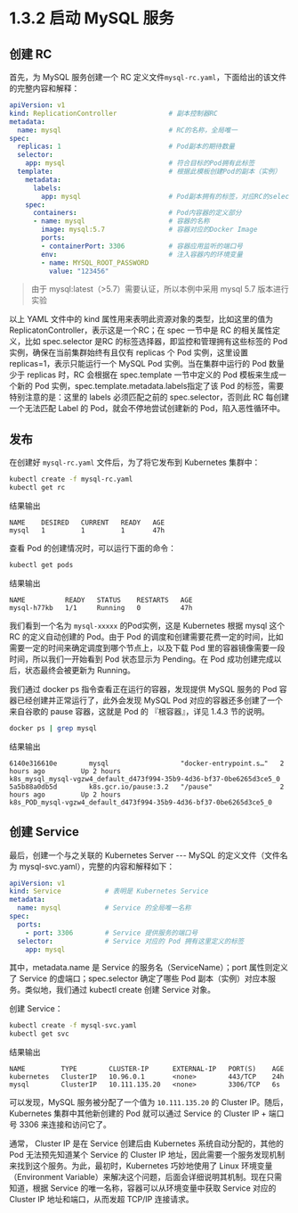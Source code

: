 # 1.3.2 启动 MySQL 服务

## 创建 RC

首先，为 MySQL 服务创建一个 RC 定义文件`mysql-rc.yaml`，下面给出的该文件的完整内容和解释：

```yaml
apiVersion: v1
kind: ReplicationController             # 副本控制器RC
metadata:
  name: mysql                           # RC的名称，全局唯一
spec:
  replicas: 1                           # Pod副本的期待数量
  selector:
    app: mysql                          # 符合目标的Pod拥有此标签
  template:                             # 根据此模板创建Pod的副本（实例）
    metadata:
      labels:
        app: mysql                      # Pod副本拥有的标签，对应RC的selector
    spec:
      containers:                       # Pod内容器的定义部分
      - name: mysql                     # 容器的名称
        image: mysql:5.7                # 容器对应的Docker Image
        ports:
        - containerPort: 3306           # 容器应用监听的端口号
        env:                            # 注入容器内的环境变量
        - name: MYSQL_ROOT_PASSWORD
          value: "123456"
```

> 由于 mysql:latest（>5.7）需要认证，所以本例中采用 mysql 5.7 版本进行实验

以上 YAML 文件中的 kind 属性用来表明此资源对象的类型，比如这里的值为 ReplicatonController，表示这是一个RC；在 spec 一节中是 RC 的相关属性定义，比如 spec.selector 是RC 的标签选择器，即监控和管理拥有这些标签的 Pod 实例，确保在当前集群始终有且仅有 replicas 个 Pod 实例，这里设置 replicas=1，表示只能运行一个 MySQL Pod 实例。当在集群中运行的 Pod 数量少于 replicas 时，RC 会根据在 spec.template 一节中定义的 Pod 模板来生成一个新的 Pod 实例，spec.template.metadata.labels指定了该 Pod 的标签，需要特别注意的是：这里的 labels 必须匹配之前的 spec.selector，否则此 RC 每创建一个无法匹配 Label 的 Pod，就会不停地尝试创建新的 Pod，陷入恶性循环中。

## 发布

在创建好 `mysql-rc.yaml` 文件后，为了将它发布到 Kubernetes 集群中：

```bash
kubectl create -f mysql-rc.yaml
kubectl get rc
```

结果输出

```text
NAME    DESIRED   CURRENT   READY   AGE
mysql   1         1         1       47h
```

查看 Pod 的创建情况时，可以运行下面的命令：

```bash
kubectl get pods
```

结果输出

```text
NAME          READY   STATUS    RESTARTS   AGE
mysql-h77kb   1/1     Running   0          47h
```

我们看到一个名为 `mysql-xxxxx` 的Pod实例，这是 Kubernetes 根据 mysql 这个RC 的定义自动创建的 Pod。由于 Pod 的调度和创建需要花费一定的时间，比如需要一定的时间来确定调度到哪个节点上，以及下载 Pod 里的容器镜像需要一段时间，所以我们一开始看到 Pod 状态显示为 Pending。在 Pod 成功创建完成以后，状态最终会被更新为 Running。

我们通过 docker ps 指令查看正在运行的容器，发现提供 MySQL 服务的 Pod 容器已经创建并正常运行了，此外会发现 MySQL Pod 对应的容器还多创建了一个来自谷歌的 pause 容器，这就是 Pod 的 『根容器』，详见 1.4.3 节的说明。

```bash
docker ps | grep mysql
```

结果输出
```text
6140e316610e        mysql                  "docker-entrypoint.s…"   2 hours ago         Up 2 hours                              k8s_mysql_mysql-vgzw4_default_d473f994-35b9-4d36-bf37-0be6265d3ce5_0
5a5b88a0db5d        k8s.gcr.io/pause:3.2   "/pause"                 2 hours ago         Up 2 hours                              k8s_POD_mysql-vgzw4_default_d473f994-35b9-4d36-bf37-0be6265d3ce5_0
```

## 创建 Service

最后，创建一个与之关联的 Kubernetes Server --- MySQL 的定义文件（文件名为 mysql-svc.yaml），完整的内容和解释如下：

```yaml
apiVersion: v1
kind: Service           # 表明是 Kubernetes Service
metadata:
  name: mysql           # Service 的全局唯一名称
spec:
  ports: 
    - port: 3306        # Service 提供服务的端口号
  selector:             # Service 对应的 Pod 拥有这里定义的标签
    app: mysql
```

其中，metadata.name 是 Service 的服务名（ServiceName）；port 属性则定义了 Service 的虚端口；spec.selector 确定了哪些 Pod 副本（实例）对应本服务。类似地，我们通过 kubectl create 创建 Service 对象。

创建 Service：

```bash
kubectl create -f mysql-svc.yaml
kubectl get svc
```

结果输出

```text
NAME         TYPE        CLUSTER-IP      EXTERNAL-IP   PORT(S)    AGE
kubernetes   ClusterIP   10.96.0.1       <none>        443/TCP    24h
mysql        ClusterIP   10.111.135.20   <none>        3306/TCP   6s
```

可以发现，MySQL 服务被分配了一个值为 `10.111.135.20` 的 Cluster IP。随后，Kubernetes 集群中其他新创建的 Pod 就可以通过 Service 的 Cluster IP + 端口号 3306 来连接和访问它了。

通常， Cluster IP 是在 Service 创建后由 Kubernetes 系统自动分配的，其他的 Pod 无法预先知道某个 Service 的 Cluster IP 地址，因此需要一个服务发现机制来找到这个服务。为此，最初时，Kubernetes 巧妙地使用了 Linux 环境变量（Environment Variable）来解决这个问题，后面会详细说明其机制。现在只需知道，根据 Service 的唯一名称，容器可以从环境变量中获取 Service 对应的 Cluster IP 地址和端口，从而发超 TCP/IP 连接请求。

